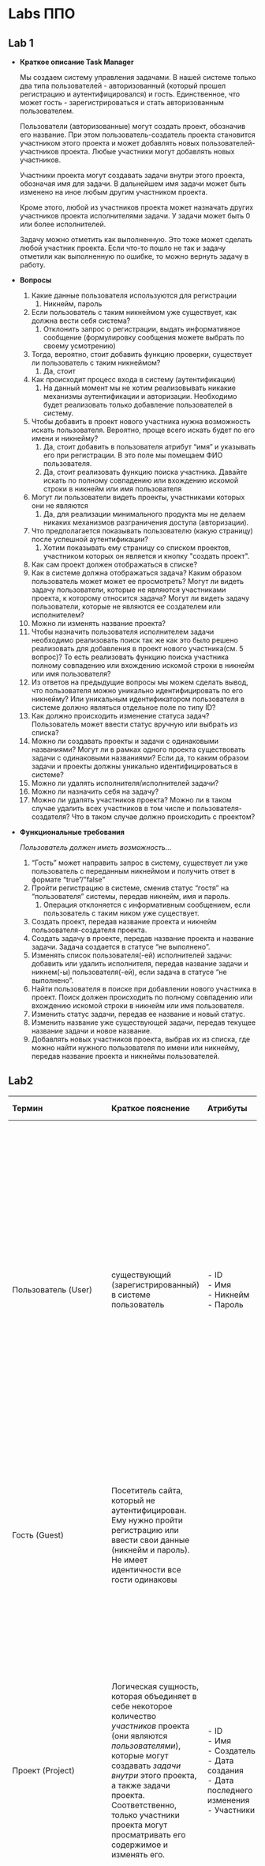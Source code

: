 # Labs ППО

## Lab 1

- **Краткое описание Task Manager**

  Мы создаем систему управления задачами. В нашей системе только два типа пользователей - авторизованный (который прошел регистрацию и аутентифицировался) и гость. Единственное, что может гость - зарегистрироваться и стать авторизованным пользователем.

  Пользователи (авторизованные) могут создать проект, обозначив его название. При этом пользователь-создатель проекта становится участником этого проекта и может добавлять новых пользователей-участников проекта. Любые участники могут добавлять новых участников.

  Участники проекта могут создавать задачи внутри этого проекта, обозначая имя для задачи. В дальнейшем имя задачи может быть изменено на иное любым другим участником проекта.

  Кроме этого, любой из участников проекта может назначать других участников проекта исполнителями задачи. У задачи может быть 0 или более исполнителей.

  Задачу можно отметить как выполненную. Это тоже может сделать любой участник проекта. Если что-то пошло не так и задачу отметили как выполненную по ошибке, то можно вернуть задачу в работу.

- **Вопросы**
    1. Какие данные пользователя используются для регистрации
        1. Никнейм, пароль
    2. Если пользователь с таким никнеймом уже существует, как должна вести себя система?
        1. Отклонить запрос о регистрации, выдать информативное сообщение (формулировку сообщения можете выбрать по своему усмотрению)
    3. Тогда, вероятно, стоит добавить функцию проверки, существует ли пользователь с таким никнеймом?
        1. Да, стоит
    4. Как происходит процесс входа в систему (аутентификации)
        1. На данный момент мы не хотим реализовывать никакие механизмы аутентификации и авторизации. Необходимо будет реализовать только добавление пользователей в систему.
    5. Чтобы добавить в проект нового участника нужна возможность искать пользователя. Вероятно, проще всего искать будет по его имени и никнейму?
        1. Да, стоит добавить в пользователя атрибут “имя” и указывать его при регистрации. В это поле мы помещаем ФИО пользователя.
        2. Да, стоит реализовать функцию поиска участника. Давайте искать по полному совпадению или вхождению искомой строки в никнейм или имя пользователя
    6. Могут ли пользователи видеть проекты, участниками которых они не являются
        1. Да, для реализации минимального продукта мы не делаем никаких механизмов разграничения доступа (авторизации).
    7. Что предполагается показывать пользователю (какую страницу) после успешной аутентификации?
        1. Хотим показывать ему страницу со списком проектов, участником которых он является и кнопку "создать проект".
    8. Как сам проект должен отображаться в списке?
    9. Как в системе должна отображаться задача? Каким образом пользователь может может ее просмотреть? Могут ли видеть задачу пользователи, которые не являются участниками проекта, к которому относится задача? Могут ли видеть задачу пользователи, которые не являются ее создателем или исполнителем?
    10. Можно ли изменять название проекта?
    11. Чтобы назначить пользователя исполнителем задачи необходимо реализовать поиск так же как это было решено реализовать для добавления в проект нового участника(см. 5 вопрос)? То есть реализовать функцию поиска участника полному совпадению или вхождению искомой строки в никнейм или имя пользователя?
    12. Из ответов на предыдущие вопросы мы можем сделать вывод, что пользователя можно уникально идентифицировать по его никнейму? Или уникальным идентификатором пользователя в системе должно являться отдельное поле по типу ID?
    13. Как должно происходить изменение статуса задач? Пользователь может ввести статус вручную или выбрать из списка?
    14. Можно ли создавать проекты и задачи с одинаковыми названиями? Могут ли в рамках одного проекта существовать задачи с одинаковыми названиями? Если да, то каким образом задачи и проекты должны уникально идентифицироваться в системе?
    15. Можно ли удалять исполнителя/исполнителей задачи?
    16. Можно ли назначить себя на задачу?
    17. Можно ли удалять участников проекта? Можно ли в таком случае удалить всех участников в том числе и пользователя-создателя? Что в таком случае должно происходить с проектом?

- **Функциональные требования**

  *Пользователь должен иметь возможность…*

    1. “Гость” может направить запрос в систему, существует ли уже пользователь с переданным никнеймом и получить ответ в формате “true”/”false”
    2. Пройти регистрацию в системе, сменив статус “гостя” на “пользователя” системы, передав никнейм, имя и пароль.
        1. Операция отклоняется с информативным сообщением, если пользователь с таким ником уже существует.
    3. Создать проект, передав название проекта и никнейм пользователя-создателя проекта.
    4. Создать задачу в проекте, передав название проекта и название задачи. Задача создается в статусе “не выполнено”.
    5. Изменять список пользователя(-ей) исполнителей задачи: добавить или удалить исполнителя, передав название задачи и никнем(-ы) пользователя(-ей), если задача в статусе “не выполнено”.
    6. Найти пользователя в поиске при добавлении нового участника в проект. Поиск должен происходить по полному совпадению или вхождению искомой строки в никнейм или имя пользователя.
    7. Изменить статус задачи, передав ее название и новый статус.
    8. Изменить название уже существующей задачи, передав текущее название задачи и новое название.
    9. Добавлять новых участников проекта, выбрав их из списка, где можно найти нужного пользователя по имени или никнейму, передав название проекта и никнеймы пользователей.

## Lab2

| Термин  | Краткое пояснение | Атрибуты                                                                                                                                                         | Ассоциированные термины                                                                                                                                                                             | Действия над предметом                                                                                                                                                                                                                                                                                                                                                                                           |
| :---- | :---- |:-----------------------------------------------------------------------------------------------------------------------------------------------------------------|:----------------------------------------------------------------------------------------------------------------------------------------------------------------------------------------------------|:-----------------------------------------------------------------------------------------------------------------------------------------------------------------------------------------------------------------------------------------------------------------------------------------------------------------------------------------------------------------------------------------------------------------|
| Пользователь (User) | существующий (зарегистрированный) в системе пользователь | - ID<br/> - Имя<br/> - Никнейм <br/>- Пароль                                                                                                                     | - Гость <br/>- Участник <br/>- Исполнитель <br/><br/>Авторизовавшись или пройдя регистрацию гость становится пользователем. Пользователь может становится исполнителем задачи и участником проекта. | - Добавление в проект (участник проекта → *добавляет в проект* → пользователя (пользователь становится участником)). <br/><br/>- Поиск участника для добавления в проект или задачу (участник проекта → *ищет* → *участника по никнейму или имени*). <br/><br/>- Назначить исполнителем задачи(участник проекта → *назначает исполнителем задачи* → пользователя (пользователь становится исполнителем задачи)). |
| Гость (Guest) | Посетитель сайта, который не аутентифицирован. Ему нужно пройти регистрацию или ввести свои данные (никнейм и пароль). Не имеет идентичности все гости одинаковы |                                                                                                                                                                  | - Пользователь <br/><br/>Авторизовавшись или пройдя регистрацию гость становится пользователем.                                                                                                     | - Регистрация в системе(гость → *регистрируется* (гость становится пользователем)) <br/><br/>- Авторизация в системе(гость → *авторизируется* (гость становится пользователем))                                                                                                                                                                                                                                            |
| Проект (Project) | Логическая сущность, которая объединяет в себе некоторое количество *участников* проекта (они являются *пользователями*), которые могут создавать *задачи внутри* этого проекта, а также задачи проекта. Соответственно, только участники проекта могут просматривать его содержимое и изменять его. | - ID <br/>- Имя <br/>- Создатель <br/>- Дата создания <br/>- Дата последнего изменения <br/>- Участники                                                          | - Участник <br/>- Создатель  <br/> - Задача <br/><br/> В проекте есть участники и задачи, которые относятся к данному проекту                                                                       | - Создание (пользователь → *создает* → проект).  <br/><br/>- Изменение названия (пользователь создатель → *изменяет название* → проекта).  <br/><br/>- Удаление (пользователь создатель → *удаляет* → проект).  <br/><br/>- Просмотр (участник проекта → *просматривает* → проект).  <br/><br/>- Добавление участников (участник проекта → *добавляет участников* → в проект).                                   |
| Задача(Task) | Логическая сущность, содержащая информацию о конкретной задаче в рамках проекта. Содержит информацию для отслеживания выполнения данной задачи.  | - ID <br/>- Имя <br/>- Статус <br/>- Приоритет <br/>- Создатель <br/>- Дата создания <br/>- Дата последнего изменения <br/>- Оценка по времени <br/>-Исполнители | - Исполнитель <br/>- Создатель <br/>- Проект <br/><br/>Задача относится к определенному проекту. Исполнители относятся к определенной задаче.                                                       | \- Создание (участник проекта → *создает* → задачу).  <br/><br/>- Изменение (участник проекта → *изменяет* → задачу).  <br/><br/>- Удаление (участник проекта → *удаляет* → задачу).  <br/><br/>- Просмотр (участник проекта → *просматривает* → задачу).  <br/><br/>- Назначение исполнителя (участник проекта → *назначает исполнителя* → задачи).                                                             |
| Исполнитель(Assignee) | Пользователь, назначенный исполнителем на конкретную задачу.  |                                                                                                                                                                  | \- Задача <br/>- Пользователь <br/><br/>Исполнитель относится к определенной задаче. Исполнитель является пользователем.                                                                            | - Назначение исполнителя (участник проекта → *назначает* → исполнителя).                                                                                                                                                                                                                                                                                                                                         |
| Участник(Participant) | Пользователь добавленный в проект и способный производить внутри него действия с задачами и добавлять новых участников. |                                                                                                                                                                  | - Проект <br/>- Пользователь <br/><br/>Участник является пользователем. Участник относится к определенному проекту.                                                                                 | - Добавление участников (участник проекта → *добавляет* → участников).                                                                                                                                                                                                                                                                                                                                           |
| Создатель(Creator) | Пользователь, создавший проект или задачу в проекте. |                                                                                                                                                                  | - Проект <br/>- Пользователь <br/>- Задача <br/><br/>Создатель является пользователем, создавшим задачу или проект.                                                                                 |                                                                                                                                                                                                                                                                                                                                                                                                                  || \- Прохождение (гость → *проходит*→ регистрацию).                                                                                                                                                                                                                                                                                                                                                                                                                                       |


| Название контекста | Краткое пояснение | Язык контекста                                                                                                                                                                                          |
| :---- | :---- |:--------------------------------------------------------------------------------------------------------------------------------------------------------------------------------------------------------|
| Контекст пользователей(UserContext) | Этот контекст отвечает за управление пользователями системы, их регистрацией.  | - Пользователь   <br/>- Гость   <br/>- Регистрация   <br/>- Авторизация                                                                                                                                 |
| Контекст Проектов (Project Context)  | Контекст, который управляет проектами, их созданием и участниками.  | \- Проект   <br/>- Создатель   <br/>- Участник   <br/>- Изменение названия   <br/>- Добавление участника   <br/>- Удаление проекта   <br/>- Поиск пользоватлей                                          |
| Контекст Задач (Task Context)  | Этот контекст управляет задачами в рамках проектов, включая их создание и изменение.  | \- Задача   <br/>- Создатель   <br/>- Исполнитель   <br/>- Назначение исполнителя    <br/>- Изменение задачи   <br/>- Удаление задачи   <br/>- Поиск пользоватлей                                                                   |
| Контекст Управления Задачами (Task Management Context)  | Контекст, который охватывает действия, связанные с управлением задачами, такими как назначение исполнителей и изменение статусов задач.  | - Исполнитель  <br/>- Задача  <br/>- Назначение исполнителей   <br/>- Изменение имени задачи   <br/>- Изменение статуса задачи   <br/>- Изменение приоритета задачи  <br/>- Изменение оценки по времени |

## Lab 5


### **Функциональные требования**




*Пользователь должен иметь возможность…*

1. 	“Гость” может направить запрос в систему, существует ли уже пользователь с переданным никнеймом и получить ответ в формате “true”/”false” (QUERY)

2. 	Пройти регистрацию в системе, сменив статус “гостя” на “пользователя” системы, передав никнейм, имя и пароль.  (COMMAND)

a)	Операция отклоняется с информативным сообщением, если пользователь с таким ником уже существует.  (COMMAND)

3. 	Создать проект, передав название проекта и никнейм пользователя-создателя проекта.  (COMMAND)

4. 	Создать задачу в проекте, передав название проекта и название задачи. Задача создается в статусе по умолчанию "CREATED".  (COMMAND)

5. 	Изменять список пользователя(-ей)  исполнителей задачи: добавить или удалить исполнителя, передав ID задачи и ID пользователя(-ей), если задача в статусе “не выполнено”  (COMMAND)

6. 	Найти пользователя в поиске, написав имя или никнейм. (QUERY)

7. 	Изменить статус задачи, передав ее id и новый статус.  (COMMAND)

8. 	Изменить название уже существующей задачи, передав ID задачи и новое название.  (COMMAND)

9. 	Добавлять новых участников проекта, выбрав их из списка, где можно найти нужного пользователя по имени или никнейму, передав ID проекта и ID пользователей.  (COMMAND)

10.  Создать новый статус, передав ID проекта, название статуса и цвет для отображения в UI.  (COMMAND)

11.  Удалить статус, если он не присвоен ни одной задаче.  (COMMAND)


| Функциональное требование | Агрегат | Команда (вводные аргументы) | Порождаемые ивенты
| :---- | :---- | :---- |:-------------------------------------------------------------------------------------|
| Пройти регистрацию в системе, сменив статус “гостя” на “пользователя” системы, передав никнейм, имя и пароль. | User | Create user (username, password) | \- USER CREATED<br/>- USER STATUS CHANGED
| Создать проект, передав название проекта и логин пользователя-создателя проекта. | User, Project | Create project (User.login, project\_name) | \- PROJECT CREATED
| Создать задачу в проекте, передав id проекта и название задачи. Задача создается в статусе по умолчанию "CREATED" | Task, Project, Status | Create task in project (Project.id, task\_name) | \- TASK CREATED<br/>- TASK STATUS CHANGED
| Изменять список пользователя(-ей)  исполнителей задачи: добавить или удалить исполнителя, передав ID задачи и ID пользователя(-ей), если задача в статусе “не выполнено” | Task, User | Add assignee (Task.id, User.id) Delete assignee (Task.id, User.id) | \- ASSIGNEE SET FOR TASK<br/>-    	ASSIGNEE DELETED FOR TASK
| Изменить статус задачи, передав ее id и новый статус (пользователь может выбрать один из доступных статусов проекта, к которому относится задача) | Task, Status | Change task status (Task.id, new\_status) | \- TASK STATUS CHANGED
| Изменить название уже существующей задачи, передав ID задачи и новое название. | Task | Change task name (Task.id, new\_name) | \- TASK NAME CHANGED
| Добавлять новых участников проекта, выбрав их из списка, *где можно найти нужного пользователя по имени или никнейму, передав ID проекта и ID пользователей.* | User, Project | Add project user (User.id, Project.id) <br/>Add project users (List \<User.id\>, Project.id)   | \- USER ADDED TO PROJECT<br/>- USER FOUND
| Cоздать новый статус, передав ID проекта, название статуса и цвет для отображения в UI | Status | Add status (project.id, Status.name, color) | \- NEW STATUS WITH COLOR IN PROJECT
| Удалить статус, если он не присвоен ни одной задаче | Status | Delete Status (Status.Id) | \- STATUS IN PROJECT DELETED

 

